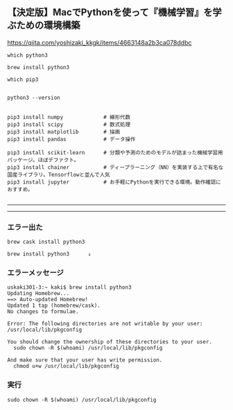 ## 【決定版】MacでPythonを使って『機械学習』を学ぶための環境構築
https://qiita.com/yoshizaki_kkgk/items/4663148a2b3ca078ddbc

```
which python3

brew install python3

which pip3


python3 --version


pip3 install numpy             # 線形代数
pip3 install scipy             # 数式処理
pip3 install matplotlib        # 描画 
pip3 install pandas            # データ操作

pip3 install scikit-learn      # 分類や予測のためのモデルが詰まった機械学習用パッケージ。ほぼデファクト。
pip3 install chainer           # ディープラーニング（NN）を実装する上で有名な国産ライブラリ。Tensorflowと並んで人気
pip3 install jupyter           # お手軽にPythonを実行できる環境。動作確認におすすめ。


```

________________________________________________________________________
________________________________________________________________________
### エラー出た
```
brew cask install python3

brew install python3      ↓
```

### エラーメッセージ
```
uskaki301-3:~ kaki$ brew install python3
Updating Homebrew...
==> Auto-updated Homebrew!
Updated 1 tap (homebrew/cask).
No changes to formulae.

Error: The following directories are not writable by your user:
/usr/local/lib/pkgconfig

You should change the ownership of these directories to your user.
  sudo chown -R $(whoami) /usr/local/lib/pkgconfig

And make sure that your user has write permission.
  chmod u+w /usr/local/lib/pkgconfig
```

### 実行
```
sudo chown -R $(whoami) /usr/local/lib/pkgconfig
```


